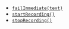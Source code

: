
- [`failImmediate(text)`](failImmediate(text).html)
- [`startRecording()`](startRecording().html)
- [`stopRecording()`](stopRecording().html)